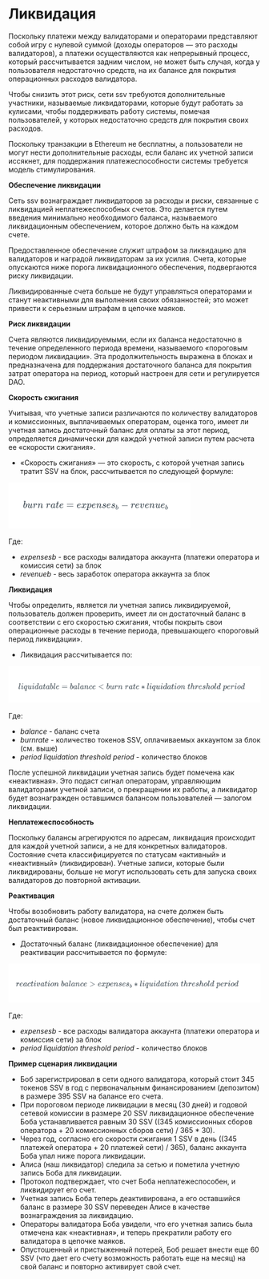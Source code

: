 # Ликвидация 

Поскольку платежи между валидаторами и операторами представляют собой игру с нулевой суммой (доходы операторов — это расходы валидаторов), 
а платежи осуществляются как непрерывный процесс, который рассчитывается задним числом, не может быть случая, когда у пользователя недостаточно средств, 
на их балансе для покрытия операционных расходов валидатора.


Чтобы снизить этот риск, сети ssv требуются дополнительные участники, называемые ликвидаторами, которые будут работать за кулисами, 
чтобы поддерживать работу системы, помечая пользователей, у которых недостаточно средств для покрытия своих расходов.


Поскольку транзакции в Ethereum не бесплатны, а пользователи не могут нести дополнительные расходы, 
если баланс их учетной записи иссякнет, для поддержания платежеспособности системы требуется модель стимулирования.

**Обеспечение ликвидации**

Сеть ssv вознаграждает ликвидаторов за расходы и риски, связанные с ликвидацией неплатежеспособных счетов. 
Это делается путем введения минимально необходимого баланса, называемого ликвидационным обеспечением, которое должно быть на каждом счете. 

Предоставленное обеспечение служит штрафом за ликвидацию для валидаторов и наградой ликвидаторам за их усилия.
Счета, которые опускаются ниже порога ликвидационного обеспечения, подвергаются риску ликвидации. 

Ликвидированные счета больше не будут управляться операторами и станут неактивными для выполнения своих обязанностей; 
это может привести к серьезным штрафам в цепочке маяков.

**Риск ликвидации**

Счета являются ликвидируемыми, если их баланса недостаточно в течение определенного периода времени, 
называемого «пороговым периодом ликвидации». 
Эта продолжительность выражена в блоках и предназначена для поддержания достаточного баланса для покрытия затрат оператора на период, 
который настроен для сети и регулируется DAO.


**Скорость сжигания**

Учитывая, что учетные записи различаются по количеству валидаторов и комиссионных, выплачиваемых операторам, оценка того, 
имеет ли учетная запись достаточный баланс для оплаты за этот период, определяется динамически для каждой учетной записи путем расчета ее 
«скорости сжигания».


* «Скорость сжигания» — это скорость, с которой учетная запись тратит SSV на блок, рассчитывается по следующей формуле:

![Alt text](https://github.com/chainops-org/wiki/blob/master/docs/ssv.network/protocol/%D0%A2%D0%BE%D0%BA%D0%B5%D0%BD%D0%BE%D0%BC%D0%B8%D0%BA%D0%B0/Burn.png)


Где:

* *expensesb* - все расходы валидатора аккаунта (платежи оператора и комиссия сети) за блок
* *revenueb* - весь заработок оператора аккаунта за блок

**Ликвидация**


Чтобы определить, является ли учетная запись ликвидируемой, пользователь должен проверить, 
имеет ли он достаточный баланс в соответствии с его скоростью сжигания, чтобы покрыть свои операционные расходы в течение периода, 
превышающего «пороговый период ликвидации».

* Ликвидация рассчитывается по:

![Alt text](https://github.com/chainops-org/wiki/blob/master/docs/ssv.network/protocol/%D0%A2%D0%BE%D0%BA%D0%B5%D0%BD%D0%BE%D0%BC%D0%B8%D0%BA%D0%B0/%D0%9B%D0%B8%D0%BA%D0%B2%D0%B8%D0%B4%D0%B0%D1%86%D0%B8%D1%8F.png)

Где:

* *balance* - баланс счета
* *burnrate* - количество токенов SSV, оплачиваемых аккаунтом за блок (см. выше)
* *period liquidation threshold period* - количество блоков


После успешной ликвидации учетная запись будет помечена как «неактивная». 
Это подаст сигнал операторам, управляющим валидаторами учетной записи, о прекращении их работы, 
а ликвидатор будет вознагражден оставшимся балансом пользователей — залогом ликвидации.


**Неплатежеспособность**

Поскольку балансы агрегируются по адресам, ликвидация происходит для каждой учетной записи, а не для конкретных валидаторов.
Состояние счета классифицируется по статусам «активный» и «неактивный» (ликвидирован).
Учетные записи, которые были ликвидированы, больше не могут использовать сеть для запуска своих валидаторов до повторной активации.



**Реактивация**

Чтобы возобновить работу валидатора, на счете должен быть достаточный баланс (новое ликвидационное обеспечение), чтобы счет был реактивирован.

* Достаточный баланс (ликвидационное обеспечение) для реактивации рассчитывается по формуле:

![Alt text](https://github.com/chainops-org/wiki/blob/master/docs/ssv.network/protocol/%D0%A2%D0%BE%D0%BA%D0%B5%D0%BD%D0%BE%D0%BC%D0%B8%D0%BA%D0%B0/reactivebalance.png)

Где: 

* *expensesb* - все расходы валидатора аккаунта (платежи оператора и комиссия сети) за блок
* *period liquidation threshold period* - количество блоков

**Пример сценария ликвидации**


* Боб зарегистрировал в сети одного валидатора, который стоит 345 токенов SSV в год с первоначальным финансированием (депозитом) в размере 395 SSV на балансе его счета.
* При пороговом периоде ликвидации в месяц (30 дней) и годовой сетевой комиссии в размере 20 SSV ликвидационное обеспечение Боба устанавливается равным 30 SSV ((345 комиссионных сборов оператора + 20 комиссионных сборов сети) / 365 * 30).
* Через год, согласно его скорости сжигания 1 SSV в день ((345 платежей оператора + 20 платежей сети) / 365), баланс аккаунта Боба упал ниже порога ликвидации.
* Алиса (наш ликвидатор) следила за сетью и пометила учетную запись Боба для ликвидации.
* Протокол подтверждает, что счет Боба неплатежеспособен, и ликвидирует его счет.
* Учетная запись Боба теперь деактивирована, а его оставшийся баланс в размере 30 SSV переведен Алисе в качестве вознаграждения за ликвидацию.
* Операторы валидатора Боба увидели, что его учетная запись была отмечена как «неактивная», и теперь прекратили работу его валидатора в цепочке маяков.
* Опустошенный и пристыженный потерей, Боб решает внести еще 60 SSV (что дает его счету возможность работать еще на месяц) на свой баланс и повторно активирует свой счет.





